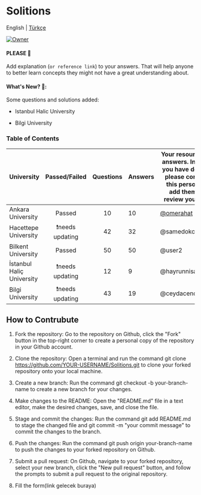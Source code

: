 # Solitions

English | [Türkçe](https://github.com/omerahat/Solitions/blob/master/readmetr.md)


<a id="top-page"></a>
[![Owner](https://img.shields.io/badge/owner-omerahat-blue)](https://github.com/omerahat)

#### PLEASE 🙏

Add explanation (`or reference link`) to your answers. That will help anyone to better learn concepts they might not have a great understanding about.

#### What's New? 🎉:

Some questions and solutions added:

  - Istanbul Halic University
  
  - Bilgi University


### Table of Contents 

| University                	|  Passed/Failed  	| Questions 	| Answers 	| Your resource for answers. In case you have doubts please contact this person or add them to review your PR. 	|
|---------------------------	|:---------------:	|:---------:	|---------	|--------------------------------------------------------------------------------------------------------------	|
| Ankara University         	| Passed          	| 10        	| 10      	| [@omerahat](https://github.com/omerahat)                                                                                                    	|
| Hacettepe University      	| ❗needs updating 	| 42        	| 32      	| @samedokceci                                                                                                 	|
| Bilkent University        	| Passed          	| 50        	| 50      	| @user2                                                                                                       	|
| İstanbul Haliç University 	| ❗needs updating 	| 12        	| 9       	| @hayrunnisabiyikli                                                                                           	|
| Bilgi University          	| ❗needs updating 	| 43        	| 19      	| @ceydacendekci                                                                                               	|




## How to Contrubute

1. Fork the repository: Go to the repository on Github, click the "Fork" button in the top-right corner to create a personal copy of the repository in your Github account.

2. Clone the repository: Open a terminal and run the command git clone https://github.com/YOUR-USERNAME/Solitions.git to clone your forked repository onto your local machine.

3. Create a new branch: Run the command git checkout -b your-branch-name to create a new branch for your changes.

4. Make changes to the README: Open the "README.md" file in a text editor, make the desired changes, save, and close the file.

5. Stage and commit the changes: Run the command git add README.md to stage the changed file and git commit -m "your commit message" to commit the changes to the branch.

6. Push the changes: Run the command git push origin your-branch-name to push the changes to your forked repository on Github.

7. Submit a pull request: On Github, navigate to your forked repository, select your new branch, click the "New pull request" button, and follow the prompts to submit a pull request to the original repository.

8. Fill the form(link gelecek buraya)
